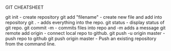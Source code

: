 GIT CHEATSHEET

git init - create repository
git add "filename" - create new file and add into repository
git . - adds everything into the repo.
git status - display status of git repo.
git commit -m - commits files into repo and -m adds a message
git remote add origin <url> - connect local repo to github.
git push -u origin master - push repo to github
git push origin master - Push an existing repository from the command line.